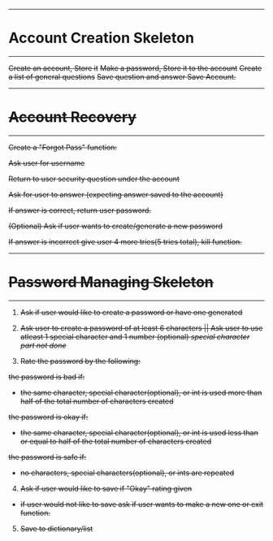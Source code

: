 ---------------------------
# Account Creation Skeleton
---------------------------

<strike>Create an account, Store it</strike>
<strike>Make a password, Store it to the account</strike>
<strike>Create a list of general questions</strike>
<strike>Save question and answer<strike>
<strike>Save Account.<strike>

------------------
# Account Recovery
------------------
Create a "Forgot Pass" function:

<strike>Ask user for username

Return to user security question under the account

Ask for user to answer (expecting answer saved to the account)

If answer is correct, return user password.</strike>

(Optional) Ask if user wants to create/generate a new password

<strike>If answer is incorrect give user 4 more tries(5 tries total), kill function.</strike>

---------------------------
# Password Managing Skeleton
---------------------------
1. <strike>Ask if user would like to create a password or have one generated</strike>

2. <strike>Ask user to create a password of at least 6 characters || Ask user to use atleast 1 special character and 1 number (optional)</strike>
*special character part not done*

3. Rate the password by the following:

the password is bad if:
- the same character, special character(optional), or int is used more than half of the total number of characters created

the password is okay if:
- the same character, special character(optional), or int is used less than or equal to half of the total number of characters created

the password is safe if:
- no characters, special characters(optional), or ints are repeated

4. Ask if user would like to save if "Okay" rating given
- if user would not like to save ask if user wants to make a new one or exit function.

5. Save to dictionary/list